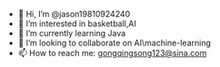 - 👋 Hi, I’m @jason19810924240
- 👀 I’m interested in basketball,AI
- 🌱 I’m currently learning Java 
- 💞️ I’m looking to collaborate on AI\machine-learning
- 📫 How to reach me: gongqingsong123@sina.com

<!---
jason19810924240/jason19810924240 is a ✨ special ✨ repository because its `README.md` (this file) appears on your GitHub profile.
You can click the Preview link to take a look at your changes.
--->
